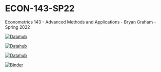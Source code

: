 # ECON-143-SP22

Econometrics 143 - Advanced Methods and Applications - Bryan Graham - Spring 2022

[![Datahub](https://img.shields.io/badge/Launch-UCB%20Datahub-blue.svg)](http://datahub.berkeley.edu/user-redirect/interact?account=ds-modules&repo=ECON-143-SP22&branch=main)

[![Datahub](https://img.shields.io/badge/Launch-UCB%20Datahub%20PS1-blue.svg)](http://datahub.berkeley.edu/user-redirect/interact?account=ds-modules&repo=ECON-143-SP22&branch=main&path=problem_set_1/ProblemSet_1_MarketEquilibrium_and_GasolineDemand.ipynb)

[![Datahub](https://img.shields.io/badge/Launch-UCB%20Datahub%20PS2-blue.svg)](http://datahub.berkeley.edu/user-redirect/interact?account=ds-modules&repo=ECON-143-SP22&branch=main&path=problem_set_2/ProblemSet_1_MarketEquilibrium_and_GasolineDemand.ipynb)

[![Binder](https://mybinder.org/badge_logo.svg)](https://mybinder.org/v2/gh/ds-modules/ECON-143-SP22/master)

